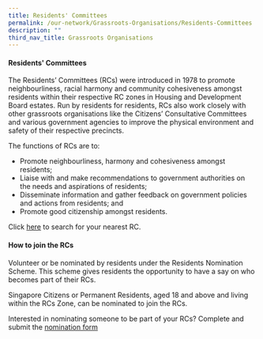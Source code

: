 ```yaml
---
title: Residents' Committees
permalink: /our-network/Grassroots-Organisations/Residents-Committees
description: ""
third_nav_title: Grassroots Organisations
---
```

#### Residents' Committees


The Residents’ Committees (RCs) were introduced in 1978 to promote neighbourliness, racial harmony and community cohesiveness amongst residents within their respective RC zones in Housing and Development Board estates. Run by residents for residents, RCs also work closely with other grassroots organisations like the Citizens’ Consultative Committees and various government agencies to improve the physical environment and safety of their respective precincts.

The functions of RCs are to:

* Promote neighbourliness, harmony and cohesiveness amongst residents;
* Liaise with and make recommendations to government authorities on the needs and aspirations of residents;
* Disseminate information and gather feedback on government policies and actions from residents; and
* Promote good citizenship amongst residents.

Click [here](/Locate-RC) to search for your nearest RC.

#### How to join the RCs
Volunteer or be nominated by residents under the Residents Nomination Scheme. This scheme gives residents the opportunity to have a say on who becomes part of their RCs.

Singapore Citizens or Permanent Residents, aged 18 and above and living within the RCs Zone, can be nominated to join the RCs.

Interested in nominating someone to be part of your RCs? Complete and submit the [nomination form](//)